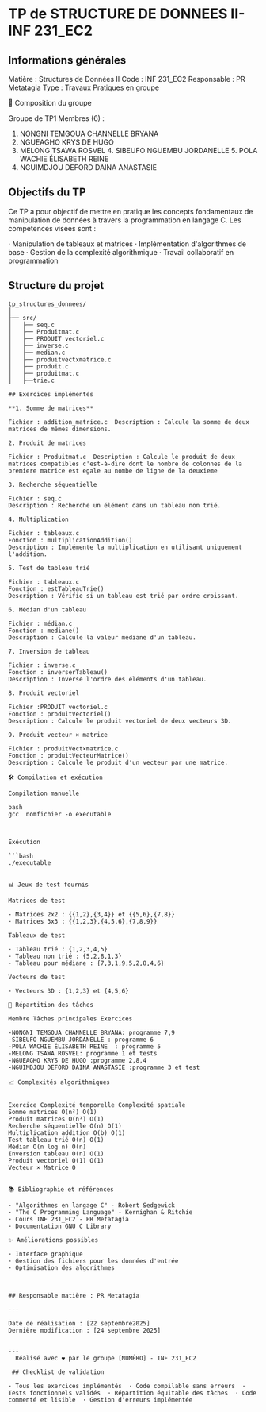 

# TP de STRUCTURE DE DONNEES II-INF 231_EC2

## Informations générales

Matière : Structures de Données II  Code : INF 231_EC2  Responsable : PR Metatagia  Type : Travaux Pratiques en groupe

👥 Composition du groupe

Groupe de TP1 
Membres (6) :

1. NONGNI TEMGOUA CHANNELLE BRYANA 
2. NGUEAGHO KRYS DE HUGO
3. MELONG TSAWA ROSVEL  4. SIBEUFO NGUEMBU JORDANELLE  5. POLA WACHIE ÉLISABETH REINE
6. NGUIMDJOU DEFORD DAINA ANASTASIE 

## Objectifs du TP

Ce TP a pour objectif de mettre en pratique les concepts fondamentaux de manipulation de données à travers la programmation en langage C. Les compétences visées sont :

· Manipulation de tableaux et matrices
· Implémentation d'algorithmes de base
· Gestion de la complexité algorithmique
· Travail collaboratif en programmation

## Structure du projet

```
tp_structures_donnees/
│
├── src/
│   ├── seq.c 
│   ├── Produitmat.c    
│   ├── PRODUIT vectoriel.c
│   ├── inverse.c
│   ├── median.c
│   ├── produitvectxmatrice.c
│   ├── produit.c
│   ├── produitmat.c
│   ├──trie.c          

## Exercices implémentés

**1. Somme de matrices**

Fichier : addition_matrice.c  Description : Calcule la somme de deux matrices de mêmes dimensions.

2. Produit de matrices

Fichier : Produitmat.c  Description : Calcule le produit de deux matrices compatibles c'est-à-dire dont le nombre de colonnes de la premiere matrice est egale au nombe de ligne de la deuxieme

3. Recherche séquentielle

Fichier : seq.c
Description : Recherche un élément dans un tableau non trié.

4. Multiplication 

Fichier : tableaux.c
Fonction : multiplicationAddition()
Description : Implémente la multiplication en utilisant uniquement l'addition.

5. Test de tableau trié

Fichier : tableaux.c
Fonction : estTableauTrie()
Description : Vérifie si un tableau est trié par ordre croissant.

6. Médian d'un tableau

Fichier : médian.c
Fonction : mediane()
Description : Calcule la valeur médiane d'un tableau.

7. Inversion de tableau

Fichier : inverse.c
Fonction : inverserTableau()
Description : Inverse l'ordre des éléments d'un tableau.

8. Produit vectoriel

Fichier :PRODUIT vectoriel.c
Fonction : produitVectoriel()
Description : Calcule le produit vectoriel de deux vecteurs 3D.

9. Produit vecteur × matrice

Fichier : produitVect×matrice.c
Fonction : produitVecteurMatrice()
Description : Calcule le produit d'un vecteur par une matrice.

🛠️ Compilation et exécution

Compilation manuelle

bash
gcc  nomfichier -o executable



Exécution

```bash
./executable
```

```

📊 Jeux de test fournis

Matrices de test

· Matrices 2x2 : {{1,2},{3,4}} et {{5,6},{7,8}}
· Matrices 3x3 : {{1,2,3},{4,5,6},{7,8,9}}

Tableaux de test

· Tableau trié : {1,2,3,4,5}
· Tableau non trié : {5,2,8,1,3}
· Tableau pour médiane : {7,3,1,9,5,2,8,4,6}

Vecteurs de test

· Vecteurs 3D : {1,2,3} et {4,5,6}

🔧 Répartition des tâches

Membre Tâches principales Exercices

-NONGNI TEMGOUA CHANNELLE BRYANA: programme 7,9
-SIBEUFO NGUEMBU JORDANELLE : programme 6
-POLA WACHIE ÉLISABETH REINE  : programme 5
-MELONG TSAWA ROSVEL: programme 1 et tests 
-NGUEAGHO KRYS DE HUGO :programme 2,8,4
-NGUIMDJOU DEFORD DAINA ANASTASIE :programme 3 et test 

📈 Complexités algorithmiques


Exercice Complexité temporelle Complexité spatiale
Somme matrices O(n²) O(1)
Produit matrices O(n³) O(1)
Recherche séquentielle O(n) O(1)
Multiplication addition O(b) O(1)
Test tableau trié O(n) O(1)
Médian O(n log n) O(n)
Inversion tableau O(n) O(1)
Produit vectoriel O(1) O(1)
Vecteur × Matrice O


📚 Bibliographie et références

· "Algorithmes en langage C" - Robert Sedgewick
· "The C Programming Language" - Kernighan & Ritchie
· Cours INF 231_EC2 - PR Metatagia
· Documentation GNU C Library

✨ Améliorations possibles

· Interface graphique
· Gestion des fichiers pour les données d'entrée
· Optimisation des algorithmes



## Responsable matière : PR Metatagia

---

Date de réalisation : [22 septembre2025]
Dernière modification : [24 septembre 2025]


---
  Réalisé avec ❤️ par le groupe [NUMÉRO] - INF 231_EC2

 ## Checklist de validation

· Tous les exercices implémentés  · Code compilable sans erreurs  · Tests fonctionnels validés  · Répartition équitable des tâches  · Code commenté et lisible  · Gestion d'erreurs implémentée